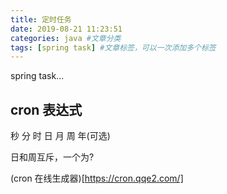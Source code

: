 ```yaml
---
title: 定时任务
date: 2019-08-21 11:23:51
categories: java #文章分类
tags: [spring task] #文章标签，可以一次添加多个标签
---
```


spring task...

<!-- more -->

## cron 表达式

秒 分 时 日 月 周 年(可选)

日和周互斥，一个为?

(cron 在线生成器)[https://cron.qqe2.com/]
